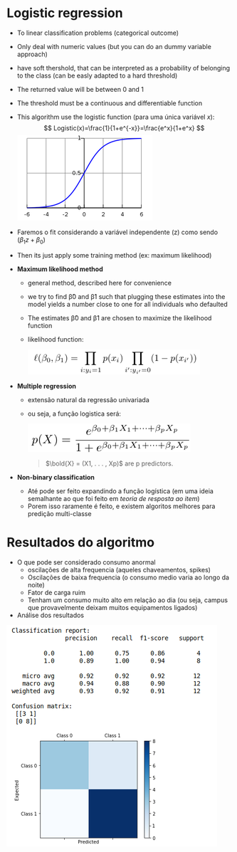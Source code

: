 # **Logistic regression**

* To linear classification problems (categorical outcome)

* Only deal with numeric values (but you can do an dummy variable approach)

* have soft thershold, that can be interpreted as a probability of belonging to the class (can be easly adapted to a hard threshold)

* The returned value will be between 0 and 1

* The threshold must be a continuous and differentiable function

* This algorithm use the logistic function (para uma única variável $x$):
  $$
  Logistic(x)=\frac{1}{1+e^{-x}}=\frac{e^x}{1+e^x}
  $$
  ![1555020520766](Images/1555020520766.png)

* Faremos o fit considerando a variável independente (z) como sendo ($\beta_1z + \beta_0$)

* Then its just apply some training method (ex: maximum likelihood)

* **Maximum likelihood method**

  * general method, described here for convenience

  * we try to find β̂0 and β̂1 such that plugging
    these estimates into the model yields a number
    close to one for all individuals who defaulted

  * The estimates β̂0 and β̂1 are chosen to maximize the likelihood function

  * likelihood function:

    ![1555020530881](Images/1555020530881.png)

* **Multiple regression**

  * extensão natural da regressão univariada 

  * ou seja, a função logistica será:

    ![1555020542279](Images/1555020542279.png)

    > $\bold{X} = (X1, . . . , Xp)$ are p predictors.

* **Non-binary classification**

  * Até pode ser feito expandindo a função logística (em uma ideia semalhante ao que foi feito em *teoria de resposta ao item*)
  * Porem isso raramente é feito, e existem algoritos melhores para predição multi-classe



# Resultados do algoritmo

* O que pode ser considerado consumo anormal
  * oscilações de alta frequencia (aqueles chaveamentos, spikes)
  * Oscilações de baixa frequencia (o consumo medio varia ao longo da 
    noite)
  * Fator de carga ruim
  * Tenham um consumo muito alto em relação ao dia (ou seja, campus que provavelmente deixam muitos equipamentos ligados)
* Análise dos resultados

![1555024384409](Images/1555024384409.png)